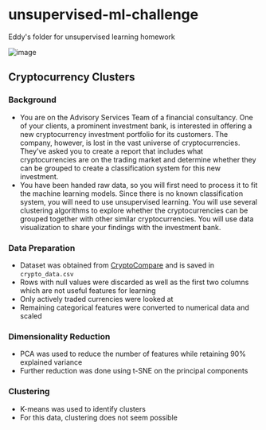 # unsupervised-ml-challenge
Eddy's folder for unsupervised learning homework

![image](https://user-images.githubusercontent.com/95975931/192189976-99345baa-36dd-4ad9-b5d6-596f3c4b8ca0.png)

## Cryptocurrency Clusters
### Background
- You are on the Advisory Services Team of a financial consultancy. One of your clients, a prominent investment bank, is interested in offering a new cryptocurrency investment portfolio for its customers. The company, however, is lost in the vast universe of cryptocurrencies. They’ve asked you to create a report that includes what cryptocurrencies are on the trading market and determine whether they can be grouped to create a classification system for this new investment.
- You have been handed raw data, so you will first need to process it to fit the machine learning models. Since there is no known classification system, you will need to use unsupervised learning. You will use several clustering algorithms to explore whether the cryptocurrencies can be grouped together with other similar cryptocurrencies. You will use data visualization to share your findings with the investment bank.
### Data Preparation
- Dataset was obtained from [CryptoCompare](https://min-api.cryptocompare.com/data/all/coinlist) and is saved in `crypto_data.csv`
- Rows with null values were discarded as well as the first two columns which are not useful features for learning
- Only actively traded currencies were looked at
- Remaining categorical features were converted to numerical data and scaled
### Dimensionality Reduction
- PCA was used to reduce the number of features while retaining 90% explained variance
- Further reduction was done using t-SNE on the principal components
### Clustering
- K-means was used to identify clusters
- For this data, clustering does not seem possible
